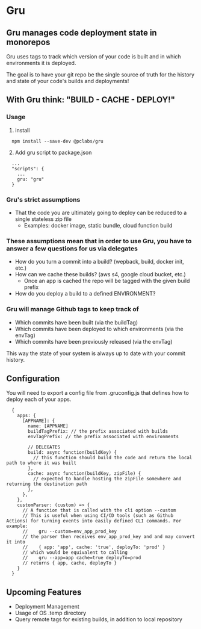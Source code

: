 # Gru
## Gru manages code deployment state in monorepos

Gru uses tags to track which version of your code is built and in which environments it is deployed.

The goal is to have your git repo be the single source of truth for the history and state of your code's builds and deployments!

## With Gru think: "BUILD - CACHE - DEPLOY!"

### Usage

1. install 
```
  npm install --save-dev @pclabs/gru
```

2. Add gru script to package.json
```
  ...
  "scripts": {
    ...
    gru: "gru"
  }
```

### Gru's strict assumptions
  - That the code you are ultimately going to deploy can be reduced to a single stateless zip file
    - Examples: docker image, static bundle, cloud function build

### These assumptions mean that in order to use Gru, you have to answer a few questions for us via delegates
  - How do you turn a commit into a build? (wepback, build, docker init, etc.)
  - How can we cache these builds? (aws s4, google cloud bucket, etc.)
    - Once an app is cached the repo will be tagged with the given build prefix
  - How do you deploy a build to a defined ENVIRONMENT?

### Gru will manage Github tags to keep track of
  - Which commits have been built (via the buildTag)
  - Which commits have been deployed to which environments (via the envTag)
  - Which commits have been previously released (via the envTag)

This way the state of your system is always up to date with your commit history.

## Configuration

You will need to export a config file from .gruconfig.js that defines how to deploy each of your apps.


```
  {
    apps: {
      [APPNAME]: {
        name: [APPNAME]
        buildTagPrefix: // the prefix associated with builds
        envTagPrefix: // the prefix associated with environments

        // DELEGATES
        build: async function(buildKey) {
          // this function should build the code and return the local path to where it was built
        },
        cache: async function(buildKey, zipFile) {
          // expected to handle hosting the zipFile somewhere and returning the destination path
        },
      },
    },
    customParser: (custom) => {
      // A function that is called with the cli option --custom
      // This is useful when using CI/CD tools (such as Github Actions) for turning events into easily defined CLI commands. For example:
      //    gru --custom=env_app_prod_key
      // the parser then receives env_app_prod_key and and may convert it into
      //    { app: 'app', cache: 'true', deployTo: 'prod' }
      // which would be equivalent to calling 
      //    gru --app=app cache=true deployTo=prod
      // returns { app, cache, deployTo }
    }
  }
```

## Upcoming Features
- Deployment Management
- Usage of OS .temp directory
- Query remote tags for existing builds, in addition to local repository

